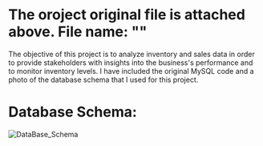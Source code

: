 # The oroject original file is attached above. File name: ""
The objective of this project is to analyze inventory and sales data in order to provide stakeholders with insights into the business's performance and to monitor inventory levels. I have included the original MySQL code and a photo of the database schema that I used for this project.

# Database Schema:
![DataBase_Schema](https://github.com/MuhannadYaslam/MySQL_Projects_SalesAndInventory_Data/assets/132222576/fd613957-205d-4cc8-bf4d-1b41f372542f)
